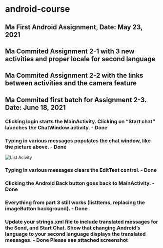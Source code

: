 # android-course

## Ma First Android Assignment, Date: May 23, 2021

## Ma Commited Assignment 2-1 with 3 new activities and proper locale for second language

## Ma Commited Assignment 2-2 with the links between activities and the camera feature

## Ma Commited first batch for Assignment 2-3.  Date: June 18, 2021

### Clicking login starts the MainActivity. Clicking on “Start chat” launches the ChatWindow activity. - Done

### Typing in various messages populates the chat window, like the picture above. - Done

![List Acivity]("/assignment2-3/listactivity.png")

### Typing in various messages clears the EditText control. - Done

### Clicking the Android Back button goes back to MainActivity. - Done

### Everything from part 3 still works (listItems, replacing the imageButton background). - Done

### Update your strings.xml file to include translated messages for the Send, and Start Chat. Show that changing Android’s language to your second language displays the translated messages. - Done  Please see attached screenshot
